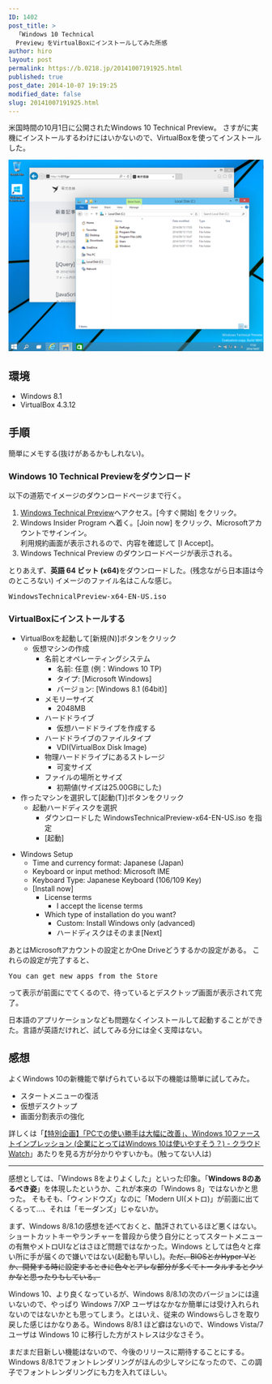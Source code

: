```yaml
---
ID: 1402
post_title: >
  「Windows 10 Technical
  Preview」をVirtualBoxにインストールしてみた所感
author: hiro
layout: post
permalink: https://b.0218.jp/20141007191925.html
published: true
post_date: 2014-10-07 19:19:25
modified_date: false
slug: 20141007191925.html
---
```

米国時間の10月1日に公開されたWindows 10 Technical Preview。
さすがに実機にインストールするわけにはいかないので、VirtualBoxを使ってインストールした。
<!--more-->
<img src="images/Windows_10_Technical_Preview.png" alt="Windows 10 Technical Preview" />
<h2>環境</h2>
<ul>
  <li>Windows 8.1
  <li>VirtualBox 4.3.12
</ul>

<h2>手順</h2>
簡単にメモする(抜けがあるかもしれない)。

<h3>Windows 10 Technical Previewをダウンロード</h3>
以下の道筋でイメージのダウンロードページまで行く。
<ol>
 <li><a href="http://windows.microsoft.com/ja-jp/windows/preview" target="_blank">Windows Technical Preview</a>へアクセス。[今すぐ開始] をクリック。</li>
 <li>Windows Insider Program へ着く。[Join now] をクリック、Microsoftアカウントでサインイン。<br>利用規約画面が表示されるので、内容を確認して [I Accept]。</li>
 <li>Windows Technical Preview のダウンロードページが表示される。</li>
</ol>
<!-- http://windows.microsoft.com/ja-jp/windows/preview-download -->

とりあえず、<b>英語 64 ビット (x64)</b>をダウンロードした。(残念ながら日本語は今のところない)
イメージのファイル名はこんな感じ。
<pre>WindowsTechnicalPreview-x64-EN-US.iso</pre>

<h3>VirtualBoxにインストールする</h3>
<ul>
<li>VirtualBoxを起動して[新規(N)]ボタンをクリック
  <ul>
  <li>仮想マシンの作成
    <ul>
    <li>名前とオペレーティングシステム
      <ul>
      <li>名前: 任意 (例：Windows 10 TP)</li>
      <li>タイプ: [Microsoft Windows]</li>
      <li>バージョン: [Windows 8.1 (64bit)]</li>
      </ul>
    </li>
    <li>メモリーサイズ
      <ul>
      <li>2048MB</li>
      </ul>
    </li>
    <li>ハードドライブ
      <ul>
      <li>仮想ハードドライブを作成する</li>
      </ul>
    </li>
    <li>ハードドライブのファイルタイプ
      <ul>
      <li>VDI(VirtualBox Disk Image)</li>
      </ul>
    </li>
    <li>物理ハードドライブにあるストレージ
      <ul>
      <li>可変サイズ</li>
      </ul>
    </li>
    <li>ファイルの場所とサイズ
      <ul>
      <li>初期値(サイズは25.00GBにした)</li>
      </ul>
    </li>
    </ul>
  </li>
  </ul>
</li>
<li>作ったマシンを選択して[起動(T)]ボタンをクリック
  <ul>
  <li>起動ハードディスクを選択
    <ul>
    <li>ダウンロードした WindowsTechnicalPreview-x64-EN-US.iso を指定</li>
    <li>[起動]</li>
    </ul>
  </li>
  </ul>
</li>
</ul>
<ul>
<li>Windows Setup
  <ul>
  <li>Time and currency format: Japanese (Japan)</li>
  <li>Keyboard or input method: Microsoft IME</li>
  <li>Keyboard Type: Japanese Keyboard (106/109 Key)</li>
  <li>[Install now]
    <ul>
    <li>License terms 
      <ul>
      <li>I accept the license terms</li>
      </ul>
    </li>
    <li>Which type of installation do you want?
      <ul>
      <li>Custom: Install Windows only (advanced)</li>
      <li>ハードディスクはそのまま[Next]</li>
      </ul>
    </li>
    </ul>
  </li>
  </ul>
</li>
</ul>
あとはMicrosoftアカウントの設定とかOne Driveどうするかの設定がある。
これらの設定が完了すると、<pre>You can get new apps from the Store</pre>って表示が前面にでてくるので、待っているとデスクトップ画面が表示されて完了。

日本語のアプリケーションなども問題なくインストールして起動することができた。言語が英語だけれど、試してみる分には全く支障はない。

<h2>感想</h2>
よくWindows 10の新機能で挙げられている以下の機能は簡単に試してみた。
<ul>
 <li>スタートメニューの復活</li>
 <li>仮想デスクトップ</li>
 <li>画面分割表示の強化</li>
</ul>

詳しくは「<a href="http://cloud.watch.impress.co.jp/docs/special/20141007_670072.html" target="_blank">【特別企画】「PCでの使い勝手は大幅に改善」、Windows 10ファーストインプレッション (企業にとってはWindows 10は使いやすそう？) - クラウド Watch</a>」あたりを見る方が分かりやすいかも。(触ってない人は)
<hr>
感想としては、「Windows 8をよりよくした」といった印象。「<strong>Windows 8のあるべき姿</strong>」を体現したというか、これが本来の「Windows 8」ではないかと思った。
<span class="text-muted">そもそも、「ウィンドウズ」なのに「Modern UI(メトロ)」が前面に出てくるって…、それは「モーダンズ」じゃないか。</span>

まず、Windows 8/8.1の感想を述べておくと、酷評されているほど悪くはない。ショートカットキーやランチャーを普段から使う自分にとってスタートメニューの有無やメトロUIなどはさほど問題ではなかった。Windows としては色々と痒い所に手が届くので嫌いではない(起動も早いし)。<s>ただ、BIOSとかHyper-Vとか、開発する時に設定するときに色々とアレな部分が多くてトータルするとクソかなと思ったりもしている。</s>

Windows 10、より良くなっているが、Windows 8/8.1の次のバージョンには違いないので、やっぱり Windows 7/XP ユーザはなかなか簡単には受け入れられないのではないかとも思ってしまう。とはいえ、従来の Windowsらしさを取り戻した感じはかなりある。Windows 8/8.1 ほど癖はないので、Windows Vista/7 ユーザは Windows 10 に移行した方がストレスは少なさそう。

まだまだ目新しい機能はないので、今後のリリースに期待することにする。
Windows 8/8.1でフォントレンダリングがほんの少しマシになったので、この調子でフォントレンダリングにも力を入れてほしい。